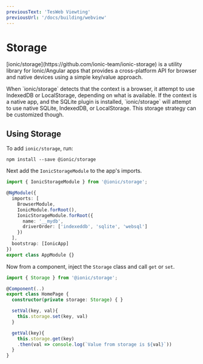 ```yaml
---
previousText: 'TesWeb Viewting'
previousUrl: '/docs/building/webview'
---
```


# Storage

<p class="intro" markdown="1">
[ionic/storage](https://github.com/ionic-team/ionic-storage) is a utility library for Ionic/Angular apps that provides a cross-platform API for browser and native devices using a simple key/value approach.
</p>
<p class="intro" markdown="1">
When `ionic/storage` detects that the context is a browser, it attempt to use IndexedDB or LocalStorage, depending on what is available. If the context is a native app, and the SQLite plugin is installed, `ionic/storage` will attempt to use native SQLite, IndexedDB, or LocalStorage. This storage strategy can be customized though.
</p>

## Using Storage

To add `ionic/storage`, run:

```shell
npm install --save @ionic/storage
```

Next add the `IonicStorageModule` to the app's imports.

```typescript
import { IonicStorageModule } from '@ionic/storage';

@NgModule({
  imports: [
    BrowserModule,
    IonicModule.forRoot(),
    IonicStorageModule.forRoot({
      name: '__mydb',
      driverOrder: ['indexeddb', 'sqlite', 'websql']
    })
  ],
  bootstrap: [IonicApp]
})
export class AppModule {}
```

Now from a component, inject the `Storage` class and call `get` or `set`.

```typescript
import { Storage } from '@ionic/storage';

@Component(..)
export class HomePage {
  constructor(private storage: Storage) { }

  setVal(key, val){
    this.storage.set(key, val)
  }

  getVal(key){
    this.storage.get(key)
    .then(val => console.log(`Value from storage is ${val}`))
  }
}
```
